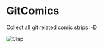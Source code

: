 # GitComics
Collect all git related comic strips :-D

![Clap](https://media.giphy.com/media/3ohzdGrDLAQ5OgKX6g/giphy.gif)